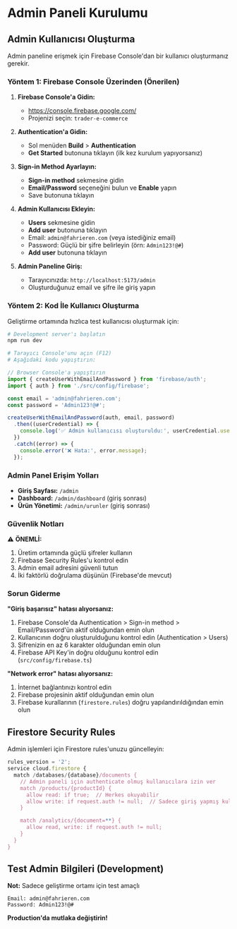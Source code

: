 # Admin Paneli Kurulumu

## Admin Kullanıcısı Oluşturma

Admin paneline erişmek için Firebase Console'dan bir kullanıcı oluşturmanız gerekir.

### Yöntem 1: Firebase Console Üzerinden (Önerilen)

1. **Firebase Console'a Gidin:**
   - https://console.firebase.google.com/
   - Projenizi seçin: `trader-e-commerce`

2. **Authentication'a Gidin:**
   - Sol menüden **Build** > **Authentication**
   - **Get Started** butonuna tıklayın (ilk kez kurulum yapıyorsanız)

3. **Sign-in Method Ayarlayın:**
   - **Sign-in method** sekmesine gidin
   - **Email/Password** seçeneğini bulun ve **Enable** yapın
   - Save butonuna tıklayın

4. **Admin Kullanıcısı Ekleyin:**
   - **Users** sekmesine gidin
   - **Add user** butonuna tıklayın
   - Email: `admin@fahrieren.com` (veya istediğiniz email)
   - Password: Güçlü bir şifre belirleyin (örn: `Admin123!@#`)
   - **Add user** butonuna tıklayın

5. **Admin Paneline Giriş:**
   - Tarayıcınızda: `http://localhost:5173/admin`
   - Oluşturduğunuz email ve şifre ile giriş yapın

### Yöntem 2: Kod İle Kullanıcı Oluşturma

Geliştirme ortamında hızlıca test kullanıcısı oluşturmak için:

```bash
# Development server'ı başlatın
npm run dev

# Tarayıcı Console'unu açın (F12)
# Aşağıdaki kodu yapıştırın:
```

```javascript
// Browser Console'a yapıştırın
import { createUserWithEmailAndPassword } from 'firebase/auth';
import { auth } from './src/config/firebase';

const email = 'admin@fahrieren.com';
const password = 'Admin123!@#';

createUserWithEmailAndPassword(auth, email, password)
  .then((userCredential) => {
    console.log('✅ Admin kullanıcısı oluşturuldu:', userCredential.user.email);
  })
  .catch((error) => {
    console.error('❌ Hata:', error.message);
  });
```

### Admin Panel Erişim Yolları

- **Giriş Sayfası:** `/admin`
- **Dashboard:** `/admin/dashboard` (giriş sonrası)
- **Ürün Yönetimi:** `/admin/urunler` (giriş sonrası)

### Güvenlik Notları

⚠️ **ÖNEMLİ:**
1. Üretim ortamında güçlü şifreler kullanın
2. Firebase Security Rules'u kontrol edin
3. Admin email adresini güvenli tutun
4. İki faktörlü doğrulama düşünün (Firebase'de mevcut)

### Sorun Giderme

**"Giriş başarısız" hatası alıyorsanız:**
1. Firebase Console'da Authentication > Sign-in method > Email/Password'ün aktif olduğundan emin olun
2. Kullanıcının doğru oluşturulduğunu kontrol edin (Authentication > Users)
3. Şifrenizin en az 6 karakter olduğundan emin olun
4. Firebase API Key'in doğru olduğunu kontrol edin (`src/config/firebase.ts`)

**"Network error" hatası alıyorsanız:**
1. İnternet bağlantınızı kontrol edin
2. Firebase projesinin aktif olduğundan emin olun
3. Firebase kurallarının (`firestore.rules`) doğru yapılandırıldığından emin olun

## Firestore Security Rules

Admin işlemleri için Firestore rules'unuzu güncelleyin:

```javascript
rules_version = '2';
service cloud.firestore {
  match /databases/{database}/documents {
    // Admin paneli için authenticate olmuş kullanıcılara izin ver
    match /products/{productId} {
      allow read: if true;  // Herkes okuyabilir
      allow write: if request.auth != null;  // Sadece giriş yapmış kullanıcılar yazabilir
    }

    match /analytics/{document=**} {
      allow read, write: if request.auth != null;
    }
  }
}
```

## Test Admin Bilgileri (Development)

**Not:** Sadece geliştirme ortamı için test amaçlı

```
Email: admin@fahrieren.com
Password: Admin123!@#
```

**Production'da mutlaka değiştirin!**
